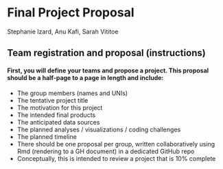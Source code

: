 Final Project Proposal
================
Stephanie Izard, Anu Kafi, Sarah Vititoe

Team registration and proposal (instructions)
---------------------------------------------

#### First, you will define your teams and propose a project. This proposal should be a half-page to a page in length and include:

-   The group members (names and UNIs)
-   The tentative project title
-   The motivation for this project
-   The intended final products
-   The anticipated data sources
-   The planned analyses / visualizations / coding challenges
-   The planned timeline
-   There should be one proposal per group, written collaboratively using Rmd (rendering to a GH document) in a dedicated GitHub repo
-   Conceptually, this is intended to review a project that is 10% complete
